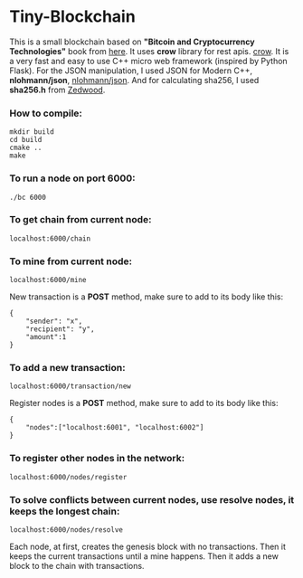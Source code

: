 # Tiny-Blockchain
This is a small blockchain based on **"Bitcoin and Cryptocurrency Technologies"** book from [here](https://d28rh4a8wq0iu5.cloudfront.net/bitcointech/readings/princeton_bitcoin_book.pdf). It uses **crow** library for rest apis. [crow](https://github.com/ipkn/crow). It is a very fast and easy to use C++ micro web framework (inspired by Python Flask). For the JSON manipulation, I used JSON for Modern C++, **nlohmann/json**, [nlohmann/json](https://github.com/nlohmann/json). And for calculating sha256, I used **sha256.h** from [Zedwood](http://zedwood.com/).

### How to compile:
```
mkdir build
cd build
cmake ..
make
```

### To run a node on port 6000:
```
./bc 6000
```

### To get chain from current node:
```
localhost:6000/chain
```

### To mine from current node:
```
localhost:6000/mine
```

New transaction is a **POST** method, make sure to add to its body like this:

```
{
    "sender": "x",
    "recipient": "y", 
    "amount":1
}
```
### To add a new transaction:
```
localhost:6000/transaction/new
```

Register nodes is a **POST** method, make sure to add to its body like this:

```
{
    "nodes":["localhost:6001", "localhost:6002"]
}
```
### To register other nodes in the network:
```
localhost:6000/nodes/register
```

### To solve conflicts between current nodes, use resolve nodes, it keeps the longest chain:
```
localhost:6000/nodes/resolve
```

Each node, at first, creates the genesis block with no transactions. Then it keeps the current transactions until a mine happens. Then it adds a new block to the chain with transactions.



